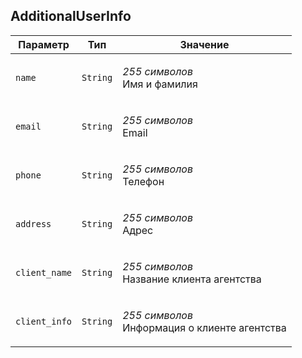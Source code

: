 
## AdditionalUserInfo


<table>
    <thead>
        <tr><th>Параметр</th><th>Тип</th><th>Значение</th></tr>
    </thead>
    <tbody>
        <tr>
            <td><code>name</code></td>
            <td><code>String</code></td>
            <td><p><em>255 символов</em> <br />Имя и фамилия</p></td>
        </tr><tr>
            <td><code>email</code></td>
            <td><code>String</code></td>
            <td><p><em>255 символов</em> <br />Email</p></td>
        </tr><tr>
            <td><code>phone</code></td>
            <td><code>String</code></td>
            <td><p><em>255 символов</em> <br />Телефон</p></td>
        </tr><tr>
            <td><code>address</code></td>
            <td><code>String</code></td>
            <td><p><em>255 символов</em> <br />Адрес</p></td>
        </tr><tr>
            <td><code>client_name</code></td>
            <td><code>String</code></td>
            <td><p><em>255 символов</em> <br />Название клиента агентства</p></td>
        </tr><tr>
            <td><code>client_info</code></td>
            <td><code>String</code></td>
            <td><p><em>255 символов</em> <br />Информация о клиенте агентства</p></td>
        </tr>
    </tbody>
</table>
